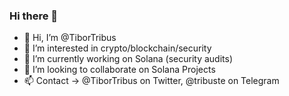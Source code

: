 ### Hi there 👋

- 👋 Hi, I’m @TiborTribus
- 👀 I’m interested in crypto/blockchain/security
- 🔭 I’m currently working on Solana (security audits)
- 💞️ I’m looking to collaborate on Solana Projects
- 📫 Contact -> @TiborTribus on Twitter, @tribuste on Telegram

<!--
**tribuste/tribuste** is a ✨ _special_ ✨ repository because its `README.md` (this file) appears on your GitHub profile.
--->
